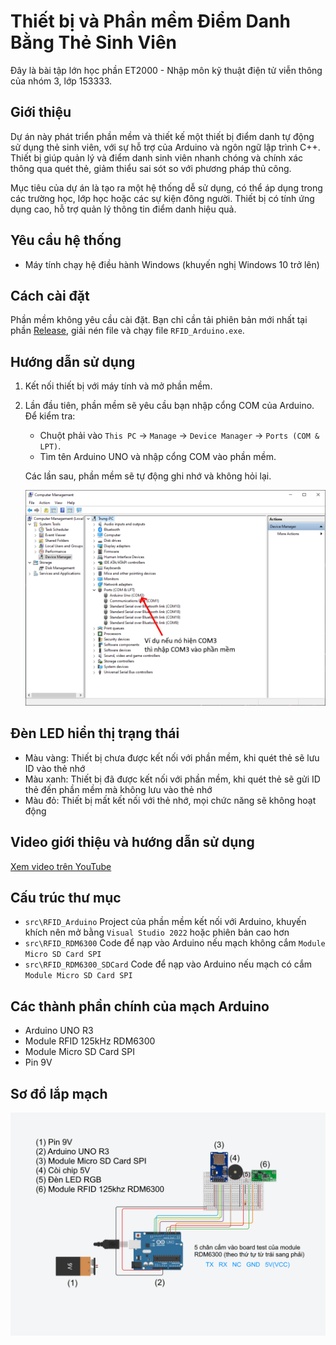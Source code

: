 # Thiết bị và Phần mềm Điểm Danh Bằng Thẻ Sinh Viên
Đây là bài tập lớn học phần ET2000 - Nhập môn kỹ thuật điện tử viễn thông của nhóm 3, lớp 153333.

## Giới thiệu

Dự án này phát triển phần mềm và thiết kế một thiết bị điểm danh tự động sử dụng thẻ sinh viên, với sự hỗ trợ của Arduino và ngôn ngữ lập trình C++. Thiết bị giúp quản lý và điểm danh sinh viên nhanh chóng và chính xác thông qua quét thẻ, giảm thiểu sai sót so với phương pháp thủ công.

Mục tiêu của dự án là tạo ra một hệ thống dễ sử dụng, có thể áp dụng trong các trường học, lớp học hoặc các sự kiện đông người. Thiết bị có tính ứng dụng cao, hỗ trợ quản lý thông tin điểm danh hiệu quả.

## Yêu cầu hệ thống
- Máy tính chạy hệ điều hành Windows (khuyến nghị Windows 10 trở lên)

## Cách cài đặt
Phần mềm không yêu cầu cài đặt. Bạn chỉ cần tải phiên bản mới nhất tại phần [Release](https://github.com/TVTIT/ET2000_Project/releases/latest), giải nén file và chạy file `RFID_Arduino.exe`.

## Hướng dẫn sử dụng
1. Kết nối thiết bị với máy tính và mở phần mềm.
2. Lần đầu tiên, phần mềm sẽ yêu cầu bạn nhập cổng COM của Arduino. Để kiểm tra:
   - Chuột phải vào `This PC` -> `Manage` -> `Device Manager` -> `Ports (COM & LPT)`.
   - Tìm tên Arduino UNO và nhập cổng COM vào phần mềm.

   Các lần sau, phần mềm sẽ tự động ghi nhớ và không hỏi lại.

   ![Ảnh chụp màn hình Device manager](manage_screenshot.png)

## Đèn LED hiển thị trạng thái
- Màu vàng: Thiết bị chưa được kết nối với phần mềm, khi quét thẻ sẽ lưu ID vào thẻ nhớ
- Màu xanh: Thiết bị đã được kết nối với phần mềm, khi quét thẻ sẽ gửi ID thẻ đến phần mềm mà không lưu vào thẻ nhớ
- Màu đỏ: Thiết bị mất kết nối với thẻ nhớ, mọi chức năng sẽ không hoạt động

## Video giới thiệu và hướng dẫn sử dụng
[Xem video trên YouTube](https://www.youtube.com/watch?v=lwuSDvUjh_Y)

## Cấu trúc thư mục
- `src\RFID_Arduino` Project của phần mềm kết nối với Arduino, khuyến khích nên mở bằng `Visual Studio 2022` hoặc phiên bản cao hơn
- `src\RFID_RDM6300` Code để nạp vào Arduino nếu mạch không cắm `Module Micro SD Card SPI`
- `src\RFID_RDM6300_SDCard` Code để nạp vào Arduino nếu mạch có cắm `Module Micro SD Card SPI`

## Các thành phần chính của mạch Arduino
- Arduino UNO R3
- Module RFID 125kHz RDM6300
- Module Micro SD Card SPI
- Pin 9V

## Sơ đồ lắp mạch
![Hình ảnh sơ đồ lắp mạch](Sơ_đồ_mạch.png)
